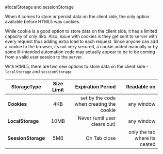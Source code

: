 #localStorage and sessionStorage

When it comes to store or persist data on the client side, the only option available before HTML5 was cookies.
 
While cookie is a good option to store data on the client side, it has a limited capacity of only 4kb. Also, issue with cookies is they get sent to server with every request thus adding extra load to each request. Since anyone can add a cookie to the browser, its not very secured, a cookie added manually or by some ill-intended automation code may actually appear to be to be coming from a valid user session to the server. 

With HtML5, there are two new options to store data on the client side - `localStorage` and `sessionStorage`

| StorageType | Size Limit | Expiration Period| Readable on |
|----------|:-------------:|------:|------:|
| **Cookies** |  4KB | set by the code when creating the cookie |any window |
| **LocalStorage** |    10MB  | Never (until user clears out) | any window |
| **SessionStorage** | 5MB | On Tab close | only the tab where its ceated |







